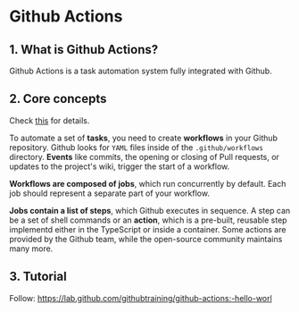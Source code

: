 # Github Actions

## 1. What is Github Actions?

Github Actions is a task automation system fully integrated with Github.

## 2. Core concepts

Check [this](https://docs.github.com/en/actions/getting-started-with-github-actions/core-concepts-for-github-actions) for details.

To automate a set of **tasks**, you need to create **workflows** in your Github repository. Github looks for `YAML` files inside of the `.github/workflows` directory. **Events** like commits, the opening or closing of Pull requests, or updates to the project's wiki, trigger the start of a workflow.

**Workflows are composed of jobs**, which run concurrently by default. Each job should represent a separate part of your workflow.

**Jobs contain a list of steps**, which Github executes in sequence. A step can be a set of shell commands or an **action**, which is a pre-built, reusable step implementd either in the TypeScript or inside a container. Some actions are provided by the Github team, while the open-source community maintains many more.

## 3. Tutorial

Follow: https://lab.github.com/githubtraining/github-actions:-hello-worl

